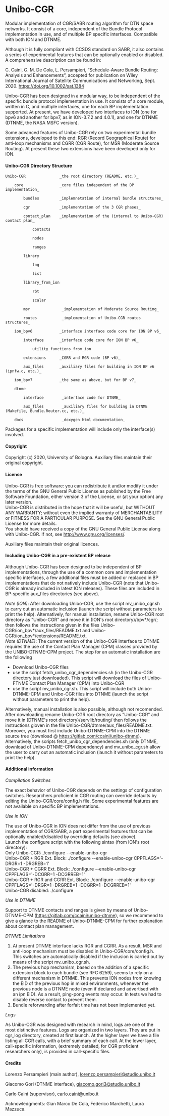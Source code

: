 # Unibo-CGR

Modular implementation of CGR/SABR routing algorithm for DTN space networks. It consist of a core, independent of the Bundle Protocol implementation in use, and of multiple BP specific interfaces.  Compatible with both ION and DTNME.

Although it is fully compliant with CCSDS standard on SABR, it also contains a series of experimental features that can be optionally enabled or disabled. A comprehensive description can be found in:

C. Caini, G. M. De Cola, L. Persampieri, “Schedule-Aware Bundle Routing: Analysis and Enhancements”, accepted for publication on Wiley International Journal of Satellite Communications and Networking, Sept. 2020. https://doi.org/10.1002/sat.1384

Unibo-CGR has been designed in a modular way, to be independent of the specific bundle protocol implementation in use. It consists of a core module, written in C, and multiple interfaces, one for each BP implementation supported. At present, we have developed two interfaces to ION (one for bpv6 and another for bpv7, as in ION-3.7.2 and 4.0.1), and one for DTNME (DTNME, the NASA MSFC version).

Some advanced features of Unibo-CGR rely on two experimental bundle extensions, developed to this end: RGR (Record Geographical Route) for anti-loop mechanisms and CGRR (CGR Route), for MSR (Moderate Source Routing). At present these two extensions have been developed only for ION.

#### Unibo-CGR Directory Structure

    Unibo-CGR               _the root directory (README, etc.)_

        core                _core files independent of the BP implementation_
        
            bundles         _implemnetation of internal bundle structures_
            
            cgr             _implementation of the 3 CGR phases_
            
            contact_plan    _implementation of the (internal to Unibo-CGR) contact plan_
            
                contacts
                 
                nodes
                
                ranges
                
            library
                
                log
                    
                list
                    
            library_from_ion 
                    
                rbt
                    
                scalar
                    
            msr              _implementation of Moderate Source Routing_
                
            routes           _implementation of Unibo-CGR routes structures_

        ion_bpv6            _interface interface code core for ION BP v6_
        
            interface       _interface code core for ION BP v6_

                utility_functions_from_ion

            extensions      _CGRR and RGR code (BP v6)_

            aux_files       _auxiliary files for building in ION BP v6 (ipnfw.c, etc.)_

        ion_bpv7            _the same as above, but for BP v7_

        dtnme

            interface        _interface code for DTNME_

            aux_files        _auxiliary files for building in DTNME (Makefile, Bundle.Router.cc, etc.)_

        docs                 _doxygen html documentation_

Packages for a specific implementation will include only the interface(s) involved.

#### Copyright

Copyright (c) 2020, University of Bologna. Auxiliary files maintain their original copyright.

#### License

Unibo-CGR is free software: you can redistribute it and/or modify it under the terms of the GNU General Public License as published by the Free Software Foundation, either version 3 of the License, or (at your option) any later version.  
Unibo-CGR is distributed in the hope that it will be useful, but WITHOUT ANY WARRANTY; without even the implied warranty of MERCHANTABILITY or FITNESS FOR A PARTICULAR PURPOSE.  See the GNU General Public License for more details.  
You should have received a copy of the GNU General Public License along with Unibo-CGR. If not, see <http://www.gnu.org/licenses/>.

Auxiliary files maintain their original licences.

#### Including Unibo-CGR in a pre-existent BP release
Although Unibo-CGR has been designed to be independent of BP implementations, through the use of a common core and implementation specific interfaces, a few additional files must be added or replaced in BP implementations that do not natively include Unibo-CGR (note that Unibo-CGR is already included in latest ION releases). These files are included in BP-specific aux_files directories (see above).

_Note (ION)_: After downloading Unibo-CGR, use the script mv_unibo_cgr.sh to carry out an automatic inclusion (launch the script without parameters to print the help). Alternatively, for manual installation, rename Unibo-CGR root directory as "Unibo-CGR" and move it in (ION's root directory)/bpv*/cgr/; then follows the instructions given in the files Unibo-CGR/ion_bpv*/aux_files/README.txt and Unibo-CGR/ion_bpv*/extensions/README.txt.  
_Note (DTNME)_: The current version of the Unibo-CGR interface to DTNME requires the use of the Contact Plan Manager (CPM) classes provided by the UNIBO-DTNME-CPM project. The step for an automatic installation are the following
- Download Unibo-CGR files
- use the script fetch_unibo_cgr_dependencies.sh (in the Unibo-CGR directory just downloaded). This script will download the files of Unibo-FTNME Contact Plan Manager (CPM) into Unibo-CGR
- use the script mv_unibo_cgr.sh. This script will include both Unibo-DTNME-CPM and Unibo-CGR files into DTNME (launch the script without parameters to print the help). 

Alternatively, manual installation is also possible, although not recomended. After downloading rename Unibo-CGR root directory as "Unibo-CGR" and move it in (DTNME's root directory)/servlib/routing/ then follows the instructions gioven in the file Unibo-CGR/dtnme/aux_files/README.txt. Moreover, you must first include Unibo-DTNME-CPM into the DTNME source tree (download @ https://gitlab.com/ccaini/unibo-dtnme). 
Alternatively, the scripts fetch_unibo_cgr_dependencies.sh (only DTNME, download of Unibo-DTNME-CPM dependency) and mv_unibo_cgr.sh allow the user to carry out an automatic inclusion (launch it without parameters to print the help).

#### Additional information

_Compilation Switches_

The exact behavior of Unibo-CGR depends on the settings of configuration switches. Researchers proficient in CGR routing can override defaults by editing the Unibo-CGR/core/config.h file. Some experimental features are not available on specific BP implementations.

_Use in ION_

The use of Unibo-CGR in ION does not differ from the use of previous implementation of CGR/SABR, a part experimental features that can be optionally enabled/disabled by overriding defaults (see above).  
Launch the configure script with the following sintax (from ION's root directory):  
Only Unibo-CGR: ./configure --enable-unibo-cgr  
Unibo-CGR + RGR Ext. Block: ./configure --enable-unibo-cgr CPPFLAGS='-DRGR=1 -DRGREB=1'  
Unibo-CGR + CGRR Ext. Block: ./configure --enable-unibo-cgr CPPFLAGS='-DCGRR=1 -DCGRREB=1'  
Unibo-CGR + RGR and CGRR Ext. Block: ./configure --enable-unibo-cgr CPPFLAGS='-DRGR=1 -DRGREB=1 -DCGRR=1 -DCGRREB=1'  
Unibo-CGR disabled: ./configure

_Use in DTNME_

Support to DTNME contacts and ranges is given by means of Unibo-DTNME-CPM (https://gitlab.com/ccaini/unibo-dtnme),
so we recommend to give a glance to the README of Unibo-DTNME-CPM for further explanation about contact plan management.


_DTNME Limitations_

1. At present DTNME interface lacks RGR and CGRR. As a result, MSR and anti-loop mechanism must be disabled in Unibo-CGR/core/config.h. This switches are automatically disabled if the inclusion is carried out by means of the script mv_unibo_cgr.sh.  
2. The previous hop mechanism, based on the addition of a specific extension block to each bundle (see RFC 6259), seems to rely on a different mechanism in DTNME. This prevents ION nodes from knowing the EID of the previous hop in mixed environments, whenever the previous node is a DTNME node (even if declared and advertised with an ipn EID). As a result, ping-pong events may occur. In tests we had to disable reverse contact to prevent them.
3. Bundle reforwarding after forfait time has not been implemented yet.

_Logs_

As Unibo-CGR was designed with research in mind, logs are one of the most distinctive features. Logs are organized in two layers. They are put in cgr_log directory, created at first launch. At the higher layer we have a file listing all CGR calls, with a brief summary of each call. At the lower layer, call-specific information, (extremely detailed, for CGR proficient researchers only), is provided in call-specific files.

#### Credits

Lorenzo Persampieri (main author), lorenzo.persampieri@studio.unibo.it

Giacomo Gori (DTNME interface), giacomo.gori3@studio.unibo.it

Carlo Caini (supervisor), carlo.caini@unibo.it

Acknowledgments: Gian Marco De Cola, Federico Marchetti, Laura Mazzuca.

